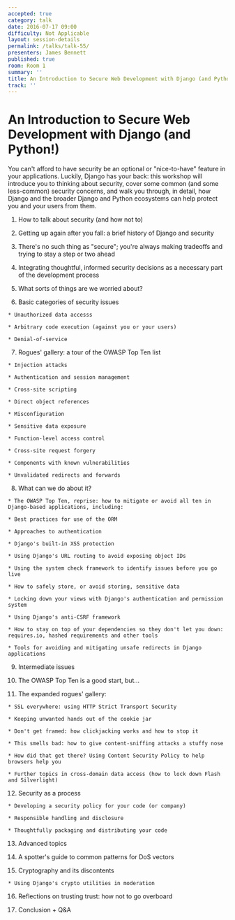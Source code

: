 ```yaml
---
accepted: true
category: talk
date: 2016-07-17 09:00
difficulty: Not Applicable
layout: session-details
permalink: /talks/talk-55/
presenters: James Bennett
published: true
room: Room 1
summary: ''
title: An Introduction to Secure Web Development with Django (and Python!)
track: ''
---
```


# An Introduction to Secure Web Development with Django (and Python!)

You can't afford to have security be an optional or "nice-to-have" feature in
your applications. Luckily, Django has your back: this workshop will introduce
you to thinking about security, cover some common (and some less-common)
security concerns, and walk you through, in detail, how Django and the broader
Django and Python ecosystems can help protect you and your users from them.

  1. How to talk about security (and how not to)

  2. Getting up again after you fall: a brief history of Django and security

  3. There's no such thing as "secure"; you're always making tradeoffs and trying to stay a step or two ahead

  4. Integrating thoughtful, informed security decisions as a necessary part of the development process

  5. What sorts of things are we worried about?

  6. Basic categories of security issues

    * Unauthorized data accesss

    * Arbitrary code execution (against you or your users)

    * Denial-of-service

  7. Rogues' gallery: a tour of the OWASP Top Ten list

    * Injection attacks

    * Authentication and session management

    * Cross-site scripting

    * Direct object references

    * Misconfiguration

    * Sensitive data exposure

    * Function-level access control

    * Cross-site request forgery

    * Components with known vulnerabilities

    * Unvalidated redirects and forwards

  8. What can we do about it?

    * The OWASP Top Ten, reprise: how to mitigate or avoid all ten in Django-based applications, including:

    * Best practices for use of the ORM

    * Approaches to authentication

    * Django's built-in XSS protection

    * Using Django's URL routing to avoid exposing object IDs

    * Using the system check framework to identify issues before you go live

    * How to safely store, or avoid storing, sensitive data

    * Locking down your views with Django's authentication and permission system

    * Using Django's anti-CSRF framework

    * How to stay on top of your dependencies so they don't let you down: requires.io, hashed requirements and other tools

    * Tools for avoiding and mitigating unsafe redirects in Django applications

  9. Intermediate issues

  10. The OWASP Top Ten is a good start, but...

  11. The expanded rogues' gallery:

    * SSL everywhere: using HTTP Strict Transport Security

    * Keeping unwanted hands out of the cookie jar

    * Don't get framed: how clickjacking works and how to stop it

    * This smells bad: how to give content-sniffing attacks a stuffy nose

    * How did that get there? Using Content Security Policy to help browsers help you

    * Further topics in cross-domain data access (how to lock down Flash and Silverlight)

  12. Security as a process

    * Developing a security policy for your code (or company)

    * Responsible handling and disclosure

    * Thoughtfully packaging and distributing your code

  13. Advanced topics

  14. A spotter's guide to common patterns for DoS vectors

  15. Cryptography and its discontents

    * Using Django's crypto utilities in moderation
  16. Reflections on trusting trust: how not to go overboard

  17. Conclusion + Q&amp;A